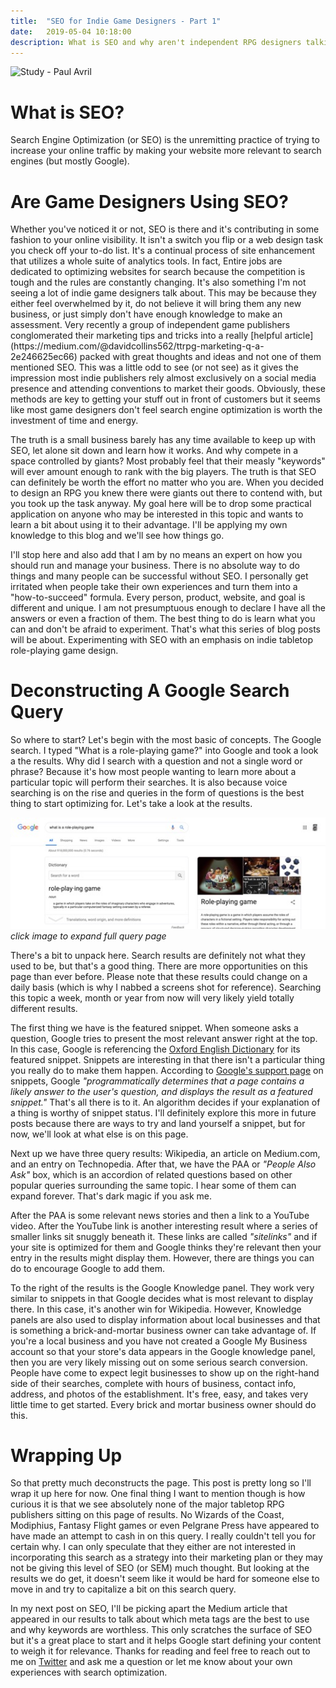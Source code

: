 ```yaml
---
title:  "SEO for Indie Game Designers - Part 1"
date:   2019-05-04 10:18:00
description: What is SEO and why aren't independent RPG designers talking about it?
---
```


![Study - Paul Avril](https://fantasyrobotfighter.github.io/assets/images/Study.jpg)

<h1>What is SEO?</h1>
Search Engine Optimization (or SEO) is the unremitting practice of trying to increase your online traffic by making your website more relevant to search engines (but mostly Google). 

<h1>Are Game Designers Using SEO?</h1>
Whether you've noticed it or not, SEO is there and it's contributing in some fashion to your online visibility. It isn't a switch you flip or a web design task you check off your to-do list. It's a continual process of site enhancement that utilizes a whole suite of analytics tools. In fact, Entire jobs are dedicated to optimizing websites for search because the competition is tough and the rules are constantly changing. It's also something I'm not seeing a lot of indie game designers talk about. This may be because they either feel overwhelmed by it, do not believe it will bring them any new business, or just simply don't have enough knowledge to make an assessment. Very recently a group of independent game publishers conglomerated their marketing tips and tricks into a really [helpful article](https://medium.com/@davidcollins562/ttrpg-marketing-q-a-2e246625ec66) packed with great thoughts and ideas and not one of them mentioned SEO. This was a little odd to see (or not see) as it gives the impression most indie publishers rely almost exclusively on a social media presence and attending conventions to market their goods. Obviously, these methods are key to getting your stuff out in front of customers but it seems like most game designers don't feel search engine optimization is worth the investment of time and energy.

The truth is a small business barely has any time available to keep up with SEO, let alone sit down and learn how it works. And why compete in a space controlled by giants? Most probably feel that their measly "keywords" will ever amount enough to rank with the big players. The truth is that SEO can definitely be worth the effort no matter who you are. When you decided to design an RPG you knew there were giants out there to contend with, but you took up the task anyway. My goal here will be to drop some practical application on anyone who may be interested in this topic and wants to learn a bit about using it to their advantage. I'll be applying my own knowledge to this blog and we'll see how things go.

I'll stop here and also add that I am by no means an expert on how you should run and manage your business. There is no absolute way to do things and many people can be successful without SEO. I personally get irritated when people take their own experiences and turn them into a "how-to-succeed" formula. Every person, product, website, and goal is different and unique. I am not presumptuous enough to declare I have all the answers or even a fraction of them. The best thing to do is learn what you can and don't be afraid to experiment. That's what this series of blog posts will be about. Experimenting with SEO with an emphasis on indie tabletop role-playing game design.

<h1>Deconstructing A Google Search Query</h1>
So where to start? Let's begin with the most basic of concepts. The Google search. I typed "What is a role-playing game?" into Google and took a look a the results. Why did I search with a question and not a single word or phrase? Because it's how most people wanting to learn more about a particular topic will perform their searches. It is also because voice searching is on the rise and queries in the form of questions is the best thing to start optimizing for. Let's take a look at the results.

[![What is a role-playing game?](/assets/images/QueryThumb.jpg)](https://www.fantasyrobotfighter.com/assets/images/Google-WhatIsARolePlayingGame.png)
*click image to expand full query page*

There's a bit to unpack here. Search results are definitely not what they used to be, but that's a good thing. There are more opportunities on this page than ever before. Please note that these results could change on a daily basis (which is why I nabbed a screens shot for reference). Searching this topic a week, month or year from now will very likely yield totally different results.

The first thing we have is the featured snippet. When someone asks a question, Google tries to present the most relevant answer right at the top. In this case, Google is referencing the [Oxford English Dictionary](https://en.oxforddictionaries.com/definition/role-playing_game) for its featured snippet. Snippets are interesting in that there isn't a particular thing you really do to make them happen. According to [Google's support page](https://support.google.com/webmasters/answer/6229325?hl=en) on snippets, Google _"programmatically determines that a page contains a likely answer to the user's question, and displays the result as a featured snippet."_ That's all there is to it. An algorithm decides if your explanation of a thing is worthy of snippet status. I'll definitely explore this more in future posts because there are ways to try and land yourself a snippet, but for now, we'll look at what else is on this page.

Next up we have three query results: Wikipedia, an article on Medium.com, and an entry on Technopedia. After that, we have the PAA or _"People Also Ask"_ box, which is an accordion of related questions based on other popular queries surrounding the same topic. I hear some of them can expand forever. That's dark magic if you ask me.

After the PAA is some relevant news stories and then a link to a YouTube video. After the YouTube link is another interesting result where a series of smaller links sit snuggly beneath it. These links are called _"sitelinks"_ and if your site is optimized for them and Google thinks they're relevant then your entry in the results might display them. However, there are things you can do to encourage Google to add them.

To the right of the results is the Google Knowledge panel. They work very similar to snippets in that Google decides what is most relevant to display there. In this case, it's another win for Wikipedia. However, Knowledge panels are also used to display information about local businesses and that is something a brick-and-mortar business owner can take advantage of. If you're a local business and you have not created a Google My Business account so that your store's data appears in the Google knowledge panel, then you are very likely missing out on some serious search conversion. People have come to expect legit businesses to show up on the right-hand side of their searches, complete with hours of business, contact info, address, and photos of the establishment. It's free, easy, and takes very little time to get started. Every brick and mortar business owner should do this. 

<h1>Wrapping Up</h1>
So that pretty much deconstructs the page. This post is pretty long so I'll wrap it up here for now. One final thing I want to mention though is how curious it is that we see absolutely none of the major tabletop RPG publishers sitting on this page of results. No Wizards of the Coast, Modiphius, Fantasy Flight games or even Pelgrane Press have appeared to have made an attempt to cash in on this query. I really couldn't tell you for certain why. I can only speculate that they either are not interested in incorporating this search as a strategy into their marketing plan or they may not be giving this level of SEO (or SEM) much thought. But looking at the results we do get, it doesn't seem like it would be hard for someone else to move in and try to capitalize a bit on this search query. 

In my next post on SEO, I'll be picking apart the Medium article that appeared in our results to talk about which meta tags are the best to use and why keywords are worthless. This only scratches the surface of SEO but it's a great place to start and it helps Google start defining your content to weigh it for relevance. Thanks for reading and feel free to reach out to me on [Twitter](https://twitter.com/FantasyBotFight) and ask me a question or let me know about your own experiences with search optimization.

<script type="application/ld+json">
{ "@context": "https://schema.org", 
 "@type": "BlogPosting",
 "mainEntityOfPage": {
        "@type": "WebPage",
        "@id": "https://www.fantasyrobotfighter.com/2019/SEO-for-indie-game-designers/"
      },
 "headline": "SEO for Indie Game Designers - Part 1",
 "alternativeHeadline": "SEO for Independent Role-Playing Game Designers",
 "image": "https://www.fantasyrobotfighter.com/assets/images/PocketPerspective.png",
 "genre": "CreativeWork", 
 "keywords": "Search Engine Optimization SEO RPG Indie Game Design", 
 "wordcount": "1350",
 "publisher": {	
 		"@type": "Organization",
        "name": "Fantasy Robot Fighter",
		"url": "http://www.fantasyrobotfighter.com",
		"logo": {
		    "@type": "ImageObject",
		    "url": "https://www.fantasyrobotfighter.com/assets/images/avatar.png",
		    "width": 80,
		    "height": 80
		}
    },
 "datePublished": "2019-05-04",
 "dateCreated": "2019-05-04",
 "dateModified": "2019-05-04",
 "description": "Are Game Designers Using SEO?",
 "articleBody": "Whether you've noticed it or not, SEO is there and it's contributing in some fashion to your online visibility. It isn't a switch you flip or a web design task you check off your to-do list. It's a continual process of site enhancement that utilizes a whole suite of analytics tools. In fact, Entire jobs are dedicated to optimizing websites for search because the competition is tough and the rules are constantly changing. It's also something I'm not seeing a lot of indie game designers talk about.",
   "author": {
    "@type": "Person",
    "name": "Ryan Buller"
  }
 }
</script>

[jekyll-gh]: https://github.com/mojombo/jekyll
[jekyll]:    http://jekyllrb.com
